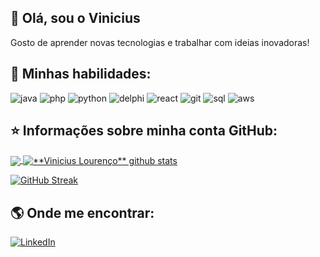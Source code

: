 


## 👋 Olá, sou o Vinicius 

Gosto de aprender novas tecnologias e trabalhar com ideias inovadoras!

## 🚀 Minhas habilidades:

![java](https://img.shields.io/badge/delphi-gray?style=for-the-badge&logo=delphi&logoColor=red)
![php](https://img.shields.io/badge/php-gray?style=for-the-badge&logo=php&logoColor=blue)
![python](https://img.shields.io/badge/python-gray?style=for-the-badge&logo=python&logoColor=purple)
![delphi](https://img.shields.io/badge/java_springboot-gray?style=for-the-badge&logo=springboot&logoColor=green)
![react](https://img.shields.io/badge/react-gray?style=for-the-badge&logo=react&logoColor=blue)
![git](https://img.shields.io/badge/git-gray?style=for-the-badge&logo=git&logoColor=orange)
![sql](https://img.shields.io/badge/sql-gray?style=for-the-badge&logo=sqlserver&logoColor=white)
![aws](https://img.shields.io/badge/aws-gray?style=for-the-badge&logo=aws&logoColor=white)

## ⭐ Informações sobre minha conta GitHub:

<a href="https://github.com/viniciuslourencof" align="center">
  <img align="center" src="https://github-readme-stats.vercel.app/api/top-langs/?username=viniciuslourencof&theme=dracula&hide_langs_below=1" />
</a>

<a href="https://github.com/viniciuslourencof">
 <img align="center" src="https://github-readme-stats.vercel.app/api?username=viniciuslourencof&show_icons=true&theme=dracula&line_height=27" alt="**Vinicius Lourenço** github stats"/>
</a>

[![GitHub Streak](https://streak-stats.demolab.com/?user=viniciuslourencof&theme=dracula)](https://git.io/streak-stats)

## 🌎 Onde me encontrar:

[![LinkedIn](https://img.shields.io/badge/linkedin-gray?style=for-the-badge&logo=linkedin&logoColor=blue)](https://www.linkedin.com/in/viniciuslourencof/)



